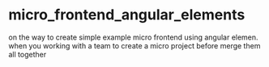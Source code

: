# micro_frontend_angular_elements

on the way to create simple example micro frontend using angular elemen.
when you working with a team to create a micro project before merge them all together
